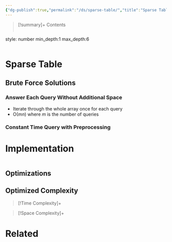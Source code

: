 ```yaml
---
{"dg-publish":true,"permalink":"/ds/sparse-table/","title":"Sparse Table","tags":["ds"]}
---
```



>[!summary]+ Contents
>```toc
style: number
min_depth:1
max_depth:6 
>```


# Sparse Table

## Brute Force Solutions

### Answer Each Query Without Additional Space
- Iterate through the whole array once for each query
- O($mn$) where $m$ is the number of queries

### Constant Time Query with Preprocessing

# Implementation

```python

```

## Optimizations

## Optimized Complexity

>[!Time Complexity]+

>[!Space Complexity]+



# Related
